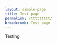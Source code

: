 ```yaml
---
layout: simple-page
title: Test page
permalink: /ttttttttt/
breadcrumb: Test page
---
```


<style>
  midnight: #2c3e50;
$clouds: #ecf0f1;
// General
body {
  color: $midnight;
  background: $clouds;
  padding: 0 1em 1em;
}
h1 {
  margin: 0;
  line-height: 2;
  text-align: center;
}
h2 {
  margin: 0 0 .5em;
  font-weight: normal;
}
input {
  position: absolute;
  opacity: 0;
  z-index: -1;
}
// Layout
.row {
  display:flex;
  .col {
    flex:1;
    &:last-child {
      margin-left: 1em;
    }
  }
}
/* Accordion styles */
.tabs {
  border-radius: 8px;
  overflow: hidden;
  box-shadow: 0 4px 4px -2px rgba(0,0,0,0.5);
}
.tab {
  width: 100%;
  color: white;
  overflow: hidden;
  &-label {
    display: flex;
    justify-content: space-between;
    padding: 1em;
    background: $midnight;
    font-weight: bold;
    cursor: pointer;
    /* Icon */
    &:hover {
      background: darken($midnight, 10%);
    }
    &::after {
      content: "\276F";
      width: 1em;
      height: 1em;
      text-align: center;
      transition: all .35s;
    }
  }
  &-content {
    max-height: 0;
    padding: 0 1em;
    color: $midnight;
    background: white;
    transition: all .35s;
  }
  &-close {
    display: flex;
    justify-content: flex-end;
    padding: 1em;
    font-size: 0.75em;
    background: $midnight;
    cursor: pointer;
    &:hover {
      background: darken($midnight, 10%);
    }
  }
}

// :checked
input:checked {
  + .tab-label {
    background: darken($midnight, 10%);
    &::after {
      transform: rotate(90deg);
    }
  }
  ~ .tab-content {
    max-height: 100vh;
    padding: 1em;
  }
}

</style>

Testing




